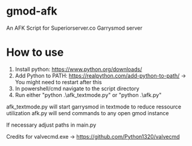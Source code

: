 # gmod-afk
An AFK Script for Superiorserver.co Garrysmod server

# How to use

1. Install python: https://www.python.org/downloads/
2. Add Python to PATH: https://realpython.com/add-python-to-path/ -> You might need to restart after this
3. In powershell/cmd navigate to the script directory
4. Run either "python .\afk_textmode.py" or "python .\afk.py"

afk_textmode.py will start garrysmod in textmode to reduce ressource utilization
afk.py will send commands to any open gmod instance

If necessary adjust paths in main.py


Credits for valvecmd.exe -> https://github.com/Python1320/valvecmd
